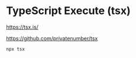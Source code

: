 # TypeScript Execute (tsx)

<https://tsx.is/>

<https://github.com/privatenumber/tsx>

```bash
npx tsx
```
